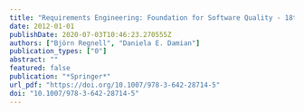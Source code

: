 ```yaml
---
title: "Requirements Engineering: Foundation for Software Quality - 18th International Working Conference, REFSQ 2012, Essen, Germany, March 19-22, 2012. Proceedings"
date: 2012-01-01
publishDate: 2020-07-03T10:46:23.270555Z
authors: ["Björn Regnell", "Daniela E. Damian"]
publication_types: ["0"]
abstract: ""
featured: false
publication: "*Springer*"
url_pdf: "https://doi.org/10.1007/978-3-642-28714-5"
doi: "10.1007/978-3-642-28714-5"
---
```


